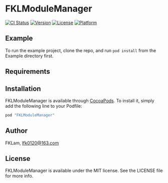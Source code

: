 # FKLModuleManager

[![CI Status](http://img.shields.io/travis/FKLam/FKLModuleManager.svg?style=flat)](https://travis-ci.org/FKLam/FKLModuleManager)
[![Version](https://img.shields.io/cocoapods/v/FKLModuleManager.svg?style=flat)](http://cocoapods.org/pods/FKLModuleManager)
[![License](https://img.shields.io/cocoapods/l/FKLModuleManager.svg?style=flat)](http://cocoapods.org/pods/FKLModuleManager)
[![Platform](https://img.shields.io/cocoapods/p/FKLModuleManager.svg?style=flat)](http://cocoapods.org/pods/FKLModuleManager)

## Example

To run the example project, clone the repo, and run `pod install` from the Example directory first.

## Requirements

## Installation

FKLModuleManager is available through [CocoaPods](http://cocoapods.org). To install
it, simply add the following line to your Podfile:

```ruby
pod "FKLModuleManager"
```

## Author

FKLam, lfk0120@163.com

## License

FKLModuleManager is available under the MIT license. See the LICENSE file for more info.
